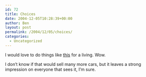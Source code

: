 ```yaml
---
id: 72
title: Choices
date: 2004-12-05T10:28:39+00:00
author: Ben
layout: post
permalink: /2004/12/05/choices/
categories:
  - Uncategorized
---
```

I would love to do things like [this](http://www.theembassyvfx.com/citroen.html) for a living. Wow.

I don&#8217;t know if that would sell many more cars, but it leaves a strong impression on everyone that sees it, I&#8217;m sure.
